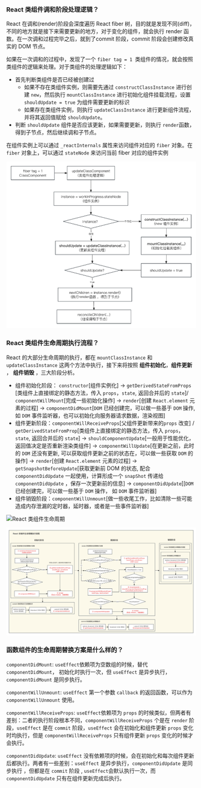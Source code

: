 ### React 类组件调和阶段处理逻辑？

React 在调和(render)阶段会深度遍历 React fiber 树，目的就是发现不同(diff)，不同的地方就是接下来需要更新的地方，对于变化的组件，就会执行 render 函数。在一次调和过程完毕之后，就到了commit 阶段，commit 阶段会创建修改真实的 DOM 节点。

如果在一次调和的过程中，发现了一个 `fiber tag = 1 `类组件的情况，就会按照类组件的逻辑来处理。对于类组件的处理逻辑如下：

* 首先判断类组件是否已经被创建过
    * 如果不存在类组件实例，则需要先通过 `constructClassInstance` 进行创建 `new`，然后执行 `mountClassInstance` 进行初始化组件挂载流程，设置 `shouldUpdate = true` 为组件需要更新的标识
    * 如果存在类组件实例，则执行 `updateClassInstance` 进行更新组件流程，并将其返回值赋给 `shouldUpdate`。
* 判断 `shouldUpdate` 组件是否应该更新，如果需要更新，则执行 `render`函数，得到子节点，然后继续调和子节点。

在组件实例上可以通过 `_reactInternals` 属性来访问组件对应的 `fiber` 对象。在 `fiber` 对象上，可以通过 `stateNode` 来访问当前 fiber 对应的组件实例

<img src="./image/update-class-component.png">

### React 类组件生命周期执行流程？

React 的大部分生命周期的执行，都在 `mountClassInstance` 和`updateClassInstance` 这两个方法中执行，接下来将按照 **组件初始化**，**组件更新** ， **组件销毁** ，三大阶段分析。

* 组件初始化阶段： `constructor`[组件实例化] -> `getDerivedStateFromProps` [类组件上直接绑定的静态方法，传入 `props`，`state`, 返回合并后的 `state`]/ `componentWillMount`[完成一些初始化操作] -> `render`[创建 `React.element` 元素的过程] -> `componentDidMount`[`DOM` 已经创建完，可以做一些基于 `DOM` 操作, 如 `DOM` 事件监听器，也可以初始化向服务器请求数据，渲染视图]
* 组件更新阶段：`componentWillReceiveProps`[父组件更新带来的`props` 改变] / `getDerivedStateFromProp`[类组件上直接绑定的静态方法，传入 `props`，`state`, 返回合并后的 `state`] -> `shouldComponentUpdate`[一般用于性能优化，返回值决定是否重新渲染类组件] -> `componentWillUpdate`[在更新之前，此时的 `DOM` 还没有更新, 可以获取组件更新之前的状态在，可以做一些获取 `DOM` 的操作] -> `render`[创建 `React.element` 元素的过程] -> `getSnapshotBeforeUpdate`[获取更新前 DOM 的状态, 配合`componentDidUpdate` 一起使用，计算形成一个 `snapShot` 传递给 `componentDidUpdate` ，保存一次更新前的信息] -> `componentDidUpdate`[[`DOM` 已经创建完，可以做一些基于 `DOM` 操作， 如 `DOM` 事件监听器]
* 组件销毁阶段：`componentWillUnmount`[做一些收尾工作，比如清除一些可能造成内存泄漏的定时器，延时器，或者是一些事件监听器]

![React 类组件生命周期](https://p.ipic.vip/yj91v1.png)

<img src="./image/life-cycle.png">

### 函数组件的生命周期替换方案是什么样的？

`componentDidMount`: `useEffect`依赖项为空数组的时候，替代 `componentDidMount`， 初始化时执行一次，但 `useEffect` 是异步执行，`componentDidMount` 是同步执行。

`componentWillUnmount`: `useEffect` 第一个参数 `callback` 的返回函数，可以作为 `componentWillUnmount` 使用。

`componentWillReceiveProps`: `useEffect`依赖项为 `props` 的时候类似，但两者有差别：二者的执行阶段根本不同，`componentWillReceiveProps` 个是在 `render` 阶段，`useEffect` 是在 `commit` 阶段，`useEffect` 会在初始化和组件更新 `props` 变化时均执行，但是 `componentWillReceiveProps` 只有组件更新 `props` 变化的时候才会执行。

`componentDidUpdate`: `useEffect` 没有依赖项的时候，会在初始化和每次组件更新后都执行。两者有一些差别：`useEffect` 是异步执行，`componentDidUpdate` 是同步执行 ，但都是在 `commit` 阶段 , `useEffect`会默认执行一次，而 `componentDidUpdate` 只有在组件更新完成后执行。

### 